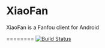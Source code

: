 XiaoFan
========

XiaoFan is a Fanfou client for Android

========
[![Build Status](https://travis-ci.org/googolmo/fan.png?branch=master)](https://travis-ci.org/googolmo/fan)

